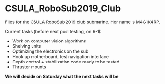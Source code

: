# CSULA_RoboSub2019_Club
Files for the CSULA RoboSub 2019 club submarine. Her name is M4G1K4RP. 

Current tasks (before next pool testing, on 6-1): 
- Work on computer vision algorithms
- Shelving units
- Optimizing the electronics on the sub
- Hook up motherboard, test navigation interface
- Depth control + stabilization code ready to be tested
- Thruster mounts

**We will decide on Saturday what the next tasks will be** 
